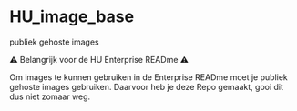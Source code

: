 # HU_image_base
publiek gehoste images

⚠️ Belangrijk voor de HU Enterprise READme ⚠️

Om images te kunnen gebruiken in de Enterprise READme moet je publiek gehoste images gebruiken. Daarvoor heb je deze Repo gemaakt, gooi dit dus niet zomaar weg.
